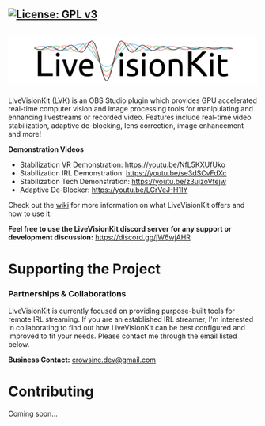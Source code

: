 [![License: GPL v3](https://img.shields.io/badge/License-GPLv3-blue.svg)](https://www.gnu.org/licenses/gpl-3.0)
---------------
![LiveVisionKit](/Assets/LiveVisionKit_Logo.png)
---------------
LiveVisionKit (LVK) is an OBS Studio plugin which provides GPU accelerated real-time computer vision and image processing tools for manipulating and enhancing livestreams or recorded video. Features include real-time video stabilization, adaptive de-blocking, lens correction, image enhancement and more!

**Demonstration Videos**
 * Stabilization VR Demonstration: https://youtu.be/NfL5KXUfUko
 * Stabilization IRL Demonstration: https://youtu.be/se3dSCvFdXc
 * Stabilization Tech Demonstration: https://youtu.be/z3ujzoVfejw
 * Adaptive De-Blocker: https://youtu.be/LCrVeJ-H1IY

Check out the [wiki](https://github.com/Crowsinc/LiveVisionKit/wiki) for more information on what LiveVisionKit offers and how to use it.

**Feel free to use the LiveVisionKit discord server for any support or development discussion:** https://discord.gg/jW6wjAHR

# Supporting the Project
### Partnerships & Collaborations
LiveVisionKit is currently focused on providing purpose-built tools for remote IRL streaming. If you are an established IRL streamer, I'm interested in collaborating to find out how LiveVisionKit can be best configured and improved to fit your needs. Please contact me through the email listed below. 

**Business Contact:** crowsinc.dev@gmail.com

# Contributing
Coming soon...
